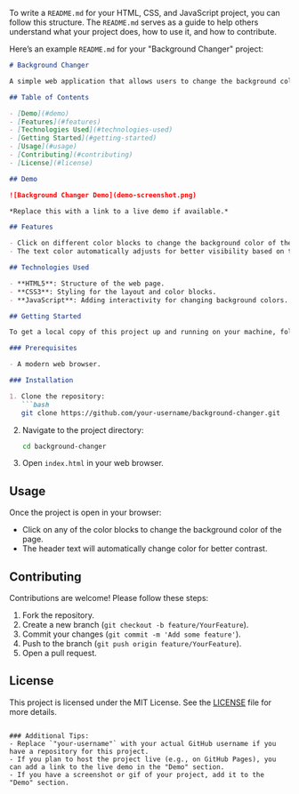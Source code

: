 To write a `README.md` for your HTML, CSS, and JavaScript project, you can follow this structure. The `README.md` serves as a guide to help others understand what your project does, how to use it, and how to contribute.

Here’s an example `README.md` for your "Background Changer" project:

```markdown
# Background Changer

A simple web application that allows users to change the background color of the page by clicking on different color blocks.

## Table of Contents

- [Demo](#demo)
- [Features](#features)
- [Technologies Used](#technologies-used)
- [Getting Started](#getting-started)
- [Usage](#usage)
- [Contributing](#contributing)
- [License](#license)

## Demo

![Background Changer Demo](demo-screenshot.png)

*Replace this with a link to a live demo if available.*

## Features

- Click on different color blocks to change the background color of the page.
- The text color automatically adjusts for better visibility based on the background color.

## Technologies Used

- **HTML5**: Structure of the web page.
- **CSS3**: Styling for the layout and color blocks.
- **JavaScript**: Adding interactivity for changing background colors.

## Getting Started

To get a local copy of this project up and running on your machine, follow these steps:

### Prerequisites

- A modern web browser.

### Installation

1. Clone the repository:
   ```bash
   git clone https://github.com/your-username/background-changer.git
   ```
2. Navigate to the project directory:
   ```bash
   cd background-changer
   ```

3. Open `index.html` in your web browser.

## Usage

Once the project is open in your browser:

- Click on any of the color blocks to change the background color of the page.
- The header text will automatically change color for better contrast.

## Contributing

Contributions are welcome! Please follow these steps:

1. Fork the repository.
2. Create a new branch (`git checkout -b feature/YourFeature`).
3. Commit your changes (`git commit -m 'Add some feature'`).
4. Push to the branch (`git push origin feature/YourFeature`).
5. Open a pull request.

## License

This project is licensed under the MIT License. See the [LICENSE](LICENSE) file for more details.
```

### Additional Tips:
- Replace `"your-username"` with your actual GitHub username if you have a repository for this project.
- If you plan to host the project live (e.g., on GitHub Pages), you can add a link to the live demo in the "Demo" section.
- If you have a screenshot or gif of your project, add it to the "Demo" section.
